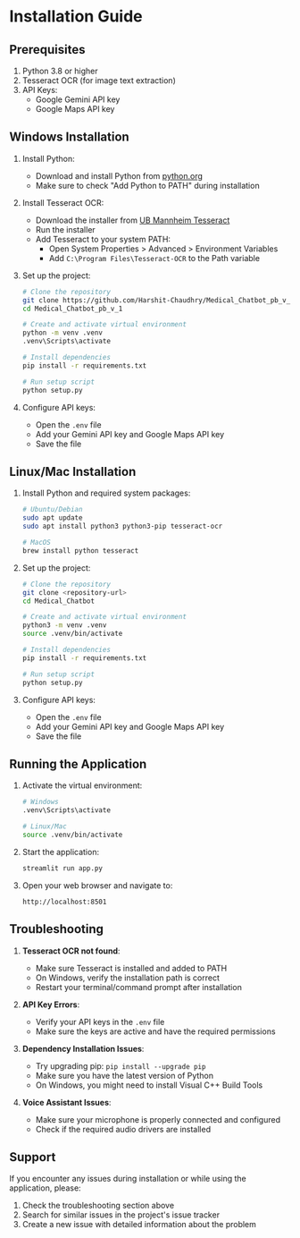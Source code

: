 # Installation Guide

## Prerequisites

1. Python 3.8 or higher
2. Tesseract OCR (for image text extraction)
3. API Keys:
   - Google Gemini API key
   - Google Maps API key

## Windows Installation

1. Install Python:
   - Download and install Python from [python.org](https://www.python.org/downloads/)
   - Make sure to check "Add Python to PATH" during installation

2. Install Tesseract OCR:
   - Download the installer from [UB Mannheim Tesseract](https://github.com/UB-Mannheim/tesseract/wiki)
   - Run the installer
   - Add Tesseract to your system PATH:
     - Open System Properties > Advanced > Environment Variables
     - Add `C:\Program Files\Tesseract-OCR` to the Path variable

3. Set up the project:
   ```bash
   # Clone the repository
   git clone https://github.com/Harshit-Chaudhry/Medical_Chatbot_pb_v_1.git
   cd Medical_Chatbot_pb_v_1

   # Create and activate virtual environment
   python -m venv .venv
   .venv\Scripts\activate

   # Install dependencies
   pip install -r requirements.txt

   # Run setup script
   python setup.py
   ```

4. Configure API keys:
   - Open the `.env` file
   - Add your Gemini API key and Google Maps API key
   - Save the file

## Linux/Mac Installation

1. Install Python and required system packages:
   ```bash
   # Ubuntu/Debian
   sudo apt update
   sudo apt install python3 python3-pip tesseract-ocr

   # MacOS
   brew install python tesseract
   ```

2. Set up the project:
   ```bash
   # Clone the repository
   git clone <repository-url>
   cd Medical_Chatbot

   # Create and activate virtual environment
   python3 -m venv .venv
   source .venv/bin/activate

   # Install dependencies
   pip install -r requirements.txt

   # Run setup script
   python setup.py
   ```

3. Configure API keys:
   - Open the `.env` file
   - Add your Gemini API key and Google Maps API key
   - Save the file

## Running the Application

1. Activate the virtual environment:
   ```bash
   # Windows
   .venv\Scripts\activate

   # Linux/Mac
   source .venv/bin/activate
   ```

2. Start the application:
   ```bash
   streamlit run app.py
   ```

3. Open your web browser and navigate to:
   ```
   http://localhost:8501
   ```

## Troubleshooting

1. **Tesseract OCR not found**:
   - Make sure Tesseract is installed and added to PATH
   - On Windows, verify the installation path is correct
   - Restart your terminal/command prompt after installation

2. **API Key Errors**:
   - Verify your API keys in the `.env` file
   - Make sure the keys are active and have the required permissions

3. **Dependency Installation Issues**:
   - Try upgrading pip: `pip install --upgrade pip`
   - Make sure you have the latest version of Python
   - On Windows, you might need to install Visual C++ Build Tools

4. **Voice Assistant Issues**:
   - Make sure your microphone is properly connected and configured
   - Check if the required audio drivers are installed

## Support

If you encounter any issues during installation or while using the application, please:
1. Check the troubleshooting section above
2. Search for similar issues in the project's issue tracker
3. Create a new issue with detailed information about the problem 
